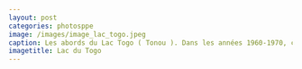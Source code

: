 ```yaml
---
layout: post
categories: photosppe
image: /images/image_lac_togo.jpeg
caption: Les abords du Lac Togo ( Tonou ). Dans les années 1960-1970, ces lieux étaient un point de ralliements entre la jeunese des écoles primaires, secondaires et universitaires qui déversait là en voiture et par convois de trains entier pour des manifestations de pic-pique, de surprise-parties sous les cocotiers, de baignaides etc...
imagetitle: Lac du Togo
---
```


